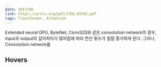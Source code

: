 ```yaml
---
date: 2017/06
link: https://arxiv.org/pdf/1706.03762.pdf
tags: Transformer, Attention
---
```



Extended neural GPU, ByteNet, ConvS2S와 같은 convolution network의 경우, input과 output의 길이차이가 많아짐에 따라 연산 횟수가 점점 증가하게 된다. 그러나, Convolution network를 


## Hovers
